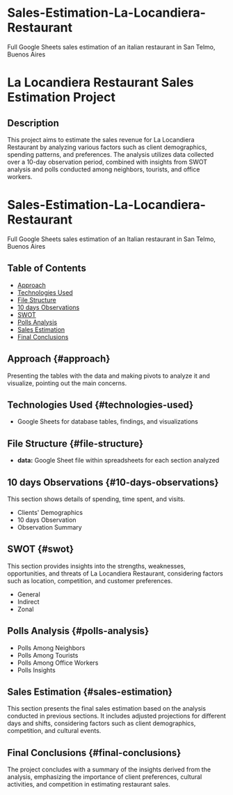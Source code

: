 # Sales-Estimation-La-Locandiera-Restaurant
Full Google Sheets sales estimation of an italian restaurant in San Telmo, Buenos Aires

# La Locandiera Restaurant Sales Estimation Project

## Description
This project aims to estimate the sales revenue for La Locandiera Restaurant by analyzing various factors such as client demographics, spending patterns, and preferences. The analysis utilizes data collected over a 10-day observation period, combined with insights from SWOT analysis and polls conducted among neighbors, tourists, and office workers.

# Sales-Estimation-La-Locandiera-Restaurant
Full Google Sheets sales estimation of an Italian restaurant in San Telmo, Buenos Aires

## Table of Contents
- [Approach](#approach)
- [Technologies Used](#technologies-used)
- [File Structure](#file-structure)
- [10 days Observations](#10-days-observations)
- [SWOT](#swot)
- [Polls Analysis](#polls-analysis)
- [Sales Estimation](#sales-estimation)
- [Final Conclusions](#final-conclusions)

## Approach {#approach}
Presenting the tables with the data and making pivots to analyze it and visualize, pointing out the main concerns.

## Technologies Used {#technologies-used}
- Google Sheets for database tables, findings, and visualizations

## File Structure {#file-structure}
- **data:** Google Sheet file within spreadsheets for each section analyzed

## 10 days Observations {#10-days-observations}
This section shows details of spending, time spent, and visits.
- Clients' Demographics
- 10 days Observation
- Observation Summary

## SWOT {#swot}
This section provides insights into the strengths, weaknesses, opportunities, and threats of La Locandiera Restaurant, considering factors such as location, competition, and customer preferences.
- General
- Indirect
- Zonal

## Polls Analysis {#polls-analysis}
- Polls Among Neighbors
- Polls Among Tourists
- Polls Among Office Workers
- Polls Insights

## Sales Estimation {#sales-estimation}
This section presents the final sales estimation based on the analysis conducted in previous sections. It includes adjusted projections for different days and shifts, considering factors such as client demographics, competition, and cultural events.

## Final Conclusions {#final-conclusions}
The project concludes with a summary of the insights derived from the analysis, emphasizing the importance of client preferences, cultural activities, and competition in estimating restaurant sales.
